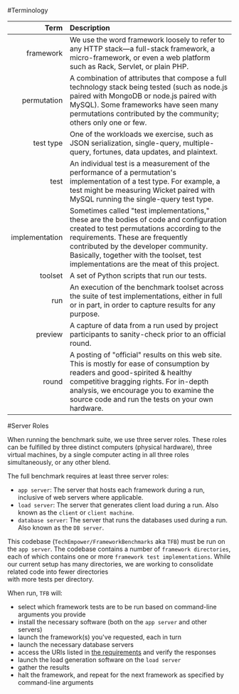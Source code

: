 #Terminology

|Term|Description|
| --:|:--------- |
|framework|We use the word framework loosely to refer to any HTTP stack—a full-stack framework, a micro-framework, or even a web platform such as Rack, Servlet, or plain PHP.|
|permutation| A combination of attributes that compose a full technology stack being tested (such as node.js paired with MongoDB or node.js paired with MySQL). Some frameworks have seen many permutations contributed by the community; others only one or few.|
|test type|One of the workloads we exercise, such as JSON serialization, single-query, multiple-query, fortunes, data updates, and plaintext.|
|test|An individual test is a measurement of the performance of a permutation's implementation of a test type. For example, a test might be measuring Wicket paired with MySQL running the single-query test type.|
|implementation|Sometimes called "test implementations," these are the bodies of code and configuration created to test permutations according to the requirements. These are frequently contributed by the developer community. Basically, together with the toolset, test implementations are the meat of this project.|
|toolset|A set of Python scripts that run our tests.|
|run|An execution of the benchmark toolset across the suite of test implementations, either in full or in part, in order to capture results for any purpose.|
|preview|A capture of data from a run used by project participants to sanity-check prior to an official round.|
|round|A posting of "official" results on this web site. This is mostly for ease of consumption by readers and good-spirited & healthy competitive bragging rights. For in-depth analysis, we encourage you to examine the source code and run the tests on your own hardware.|

#Server Roles

When running the benchmark suite, we use three server roles.  These roles can be fulfilled by three distinct computers (physical hardware), three virtual machines, by a single computer acting in all three roles simultaneously, or any other blend.

The full benchmark requires at least three server roles:

* `app server`: The server that hosts each framework during a run, inclusive of web servers where applicable.
* `load server`: The server that generates client load during a run. Also known as the `client` or `client machine`.
* `database server`: The server that runs the databases used during a run. Also known as the `DB server`.

This codebase (`TechEmpower/FrameworkBenchmarks` aka `TFB`) must be run on 
the `app server`. The codebase contains a number of `framework directories`, each 
of which contains one or more `framework test implementations`. While our current setup has 
many directories, we are working to consolidate related code into fewer directories  
with more tests per directory. 

When run, `TFB` will: 

* select which framework tests are to be run based on command-line arguments you provide
* install the necessary software (both on the `app server` and other servers)
* launch the framework(s) you've requested, each in turn
* launch the necessary database servers
* access the URIs listed in [the requirements](http://www.techempower.com/benchmarks/#section=code) and verify the responses
* launch the load generation software on the `load server`
* gather the results
* halt the framework, and repeat for the next framework as specified by command-line arguments
